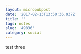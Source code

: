 ```yaml
---
layout: micropubpost
date: '2017-02-13T13:50:36.937Z'
title: ''
tags: notes
slug: '49836'
category: social
---
```

test three
